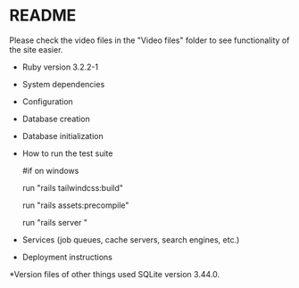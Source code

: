 # README
Please check the video files in the "Video files" folder to see functionality of the site easier. 

* Ruby version
 3.2.2-1
  
* System dependencies

* Configuration

* Database creation

* Database initialization

* How to run the test suite
  
	#if on windows

	run "rails tailwindcss:build"

	run "rails assets:precompile"

	run "rails server "

* Services (job queues, cache servers, search engines, etc.)

* Deployment instructions

*Version files of other things used
SQLite version 3.44.0.

